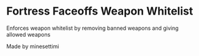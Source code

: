 # Fortress Faceoffs Weapon Whitelist
 Enforces weapon whitelist by removing banned weapons and giving allowed weapons

Made by minesettimi